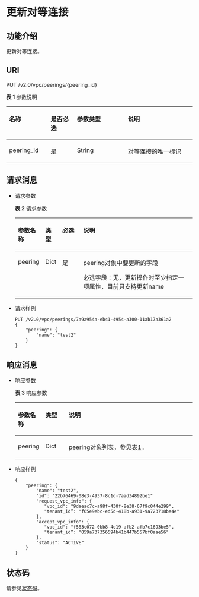 # 更新对等连接<a name="ZH-CN_TOPIC_0075677488"></a>

## 功能介绍<a name="section7189193111012"></a>

更新对等连接。

## URI<a name="section41908351012"></a>

PUT /v2.0/vpc/peerings/\{peering\_id\}

**表 1**  参数说明

<a name="table18880184689"></a>
<table><thead align="left"><tr id="row13968641385"><th class="cellrowborder" valign="top" width="22.222222222222225%" id="mcps1.2.5.1.1"><p id="p209684410817"><a name="p209684410817"></a><a name="p209684410817"></a>名称</p>
</th>
<th class="cellrowborder" valign="top" width="14.14141414141414%" id="mcps1.2.5.1.2"><p id="p69681441386"><a name="p69681441386"></a><a name="p69681441386"></a>是否必选</p>
</th>
<th class="cellrowborder" valign="top" width="27.27272727272727%" id="mcps1.2.5.1.3"><p id="p1096813412811"><a name="p1096813412811"></a><a name="p1096813412811"></a>参数类型</p>
</th>
<th class="cellrowborder" valign="top" width="36.36363636363636%" id="mcps1.2.5.1.4"><p id="p139686416813"><a name="p139686416813"></a><a name="p139686416813"></a>说明</p>
</th>
</tr>
</thead>
<tbody><tr id="row19681041189"><td class="cellrowborder" valign="top" width="22.222222222222225%" headers="mcps1.2.5.1.1 "><p id="p1013244217196"><a name="p1013244217196"></a><a name="p1013244217196"></a>peering_id</p>
</td>
<td class="cellrowborder" valign="top" width="14.14141414141414%" headers="mcps1.2.5.1.2 "><p id="p1797015416817"><a name="p1797015416817"></a><a name="p1797015416817"></a>是</p>
</td>
<td class="cellrowborder" valign="top" width="27.27272727272727%" headers="mcps1.2.5.1.3 "><p id="p19701411813"><a name="p19701411813"></a><a name="p19701411813"></a>String</p>
</td>
<td class="cellrowborder" valign="top" width="36.36363636363636%" headers="mcps1.2.5.1.4 "><p id="p109701641488"><a name="p109701641488"></a><a name="p109701641488"></a>对等连接的唯一标识</p>
</td>
</tr>
</tbody>
</table>

## 请求消息<a name="section1720014318102"></a>

-   请求参数

    **表 2**  请求参数

    <a name="table320116320104"></a>
    <table><thead align="left"><tr id="row113859316101"><th class="cellrowborder" valign="top" width="14.14%" id="mcps1.2.5.1.1"><p id="p8385935101"><a name="p8385935101"></a><a name="p8385935101"></a>参数名称</p>
    </th>
    <th class="cellrowborder" valign="top" width="8.08%" id="mcps1.2.5.1.2"><p id="p638653151019"><a name="p638653151019"></a><a name="p638653151019"></a>类型</p>
    </th>
    <th class="cellrowborder" valign="top" width="12.120000000000001%" id="mcps1.2.5.1.3"><p id="p1038610319105"><a name="p1038610319105"></a><a name="p1038610319105"></a>必选</p>
    </th>
    <th class="cellrowborder" valign="top" width="65.66%" id="mcps1.2.5.1.4"><p id="p1238614319101"><a name="p1238614319101"></a><a name="p1238614319101"></a>说明</p>
    </th>
    </tr>
    </thead>
    <tbody><tr id="row6386937107"><td class="cellrowborder" valign="top" width="14.14%" headers="mcps1.2.5.1.1 "><p id="p538620391014"><a name="p538620391014"></a><a name="p538620391014"></a>peering</p>
    </td>
    <td class="cellrowborder" valign="top" width="8.08%" headers="mcps1.2.5.1.2 "><p id="p143861031109"><a name="p143861031109"></a><a name="p143861031109"></a>Dict</p>
    </td>
    <td class="cellrowborder" valign="top" width="12.120000000000001%" headers="mcps1.2.5.1.3 "><p id="p133863313109"><a name="p133863313109"></a><a name="p133863313109"></a>是</p>
    </td>
    <td class="cellrowborder" valign="top" width="65.66%" headers="mcps1.2.5.1.4 "><p id="p438614391010"><a name="p438614391010"></a><a name="p438614391010"></a>peering对象中要更新的字段</p>
    <p id="p12386123171018"><a name="p12386123171018"></a><a name="p12386123171018"></a>必选字段：无，更新操作时至少指定一项属性，目前只支持更新name</p>
    </td>
    </tr>
    </tbody>
    </table>

-   请求样例

    ```
    PUT /v2.0/vpc/peerings/7a9a954a-eb41-4954-a300-11ab17a361a2 
    { 
        "peering": { 
            "name": "test2" 
        } 
    }
    ```


## 响应消息<a name="section8211838107"></a>

-   响应参数

    **表 3**  响应参数

    <a name="table62112315108"></a>
    <table><thead align="left"><tr id="row63861439106"><th class="cellrowborder" valign="top" width="15.379999999999999%" id="mcps1.2.4.1.1"><p id="p93860331015"><a name="p93860331015"></a><a name="p93860331015"></a>参数名称</p>
    </th>
    <th class="cellrowborder" valign="top" width="13.19%" id="mcps1.2.4.1.2"><p id="p738653141015"><a name="p738653141015"></a><a name="p738653141015"></a>类型</p>
    </th>
    <th class="cellrowborder" valign="top" width="71.43%" id="mcps1.2.4.1.3"><p id="p53861537103"><a name="p53861537103"></a><a name="p53861537103"></a>说明</p>
    </th>
    </tr>
    </thead>
    <tbody><tr id="row15386103101011"><td class="cellrowborder" valign="top" width="15.379999999999999%" headers="mcps1.2.4.1.1 "><p id="p33862316109"><a name="p33862316109"></a><a name="p33862316109"></a>peering</p>
    </td>
    <td class="cellrowborder" valign="top" width="13.19%" headers="mcps1.2.4.1.2 "><p id="p7386123191017"><a name="p7386123191017"></a><a name="p7386123191017"></a>Dict</p>
    </td>
    <td class="cellrowborder" valign="top" width="71.43%" headers="mcps1.2.4.1.3 "><p id="p1036719511614"><a name="p1036719511614"></a><a name="p1036719511614"></a>peering对象列表，参见<a href="对等连接API简介.md#table1026243410414">表1</a>。</p>
    </td>
    </tr>
    </tbody>
    </table>

-   响应样例

    ```
    { 
        "peering": { 
            "name": "test2", 
            "id": "22b76469-08e3-4937-8c1d-7aad34892be1"
            "request_vpc_info": {
               "vpc_id": "9daeac7c-a98f-430f-8e38-67f9c044e299",
               "tenant_id”: "f65e9ebc-ed5d-418b-a931-9a723718ba4e"
            },
            "accept_vpc_info": {
               "vpc_id": "f583c072-0bb8-4e19-afb2-afb7c1693be5",
               "tenant_id”: "059a737356594b41b447b557bf0aae56"
            }, 
            "status": "ACTIVE"
        }
    }
    ```


## 状态码<a name="section31981619"></a>

请参见[状态码](状态码.md)。

